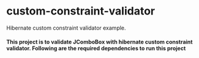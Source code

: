 # custom-constraint-validator
Hibernate custom constraint validator example.

#### This project is to validate JComboBox with hibernate custom constraint validator. Following are the required dependencies to run this project
